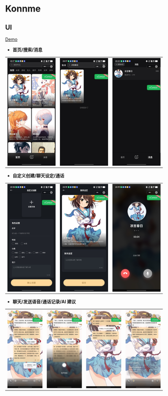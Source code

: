 # Konnme

## UI

[Demo](https://github.com/user-attachments/assets/d6585a58-e9c2-494e-b2ed-bd9ce47a5065.mp4)

- **首页/搜索/消息**
<table>
<tr>
<td><img src="img/3.jpg" width="200" /></td>
<td><img src="img/6.jpg" width="200" /></td>
<td><img src="img/1.jpg" width="200" /></td>
</tr>
</table>

- **自定义创建/聊天设定/通话**
<table>
<tr>
<td><img src="img/11.jpg" width="200" /></td>
<td><img src="img/8.jpg" width="200" /></td>
<td><img src="img/7.jpg" width="200" /></td>
</tr>
</table>

- **聊天/发送语音/通话记录/AI 建议**
<table>
<tr>
<td><img src="img/5.jpg" width="200" /></td>
<td><img src="img/12.jpg" width="200" /></td>
<td><img src="img/9.jpg" width="200" /></td>
<td><img src="img/2.jpg" width="200" /></td>
</tr>
</table>


